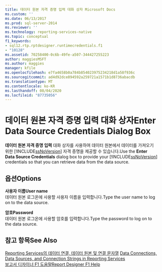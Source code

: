 ```yaml
---
title: 데이터 원본 자격 증명 입력 대화 상자 Microsoft Docs
ms.custom: ''
ms.date: 06/13/2017
ms.prod: sql-server-2014
ms.reviewer: ''
ms.technology: reporting-services-native
ms.topic: conceptual
f1_keywords:
- sql12.rtp.rptdesigner.runtimecredentials.f1
- "10128"
ms.assetid: 70258400-0c6b-49fe-a507-344427255223
author: maggiesMSFT
ms.author: maggies
manager: kfile
ms.openlocfilehash: e7fa4658b0a784b854023975234218d1a58f936c
ms.sourcegitcommit: ad4d92dce894592a259721a1571b1d8736abacdb
ms.translationtype: MT
ms.contentlocale: ko-KR
ms.lasthandoff: 08/04/2020
ms.locfileid: "87735056"
---
```

# <a name="enter-data-source-credentials-dialog-box"></a><span data-ttu-id="1dd3a-102">데이터 원본 자격 증명 입력 대화 상자</span><span class="sxs-lookup"><span data-stu-id="1dd3a-102">Enter Data Source Credentials Dialog Box</span></span>
  <span data-ttu-id="1dd3a-103">**데이터 원본 자격 증명 입력** 대화 상자를 사용하여 데이터 원본에서 데이터를 가져오기 위한 [!INCLUDE[ssNoVersion](../includes/ssnoversion-md.md)] 자격 증명을 제공할 수 있습니다.</span><span class="sxs-lookup"><span data-stu-id="1dd3a-103">Use the **Enter Data Source Credentials** dialog box to provide your [!INCLUDE[ssNoVersion](../includes/ssnoversion-md.md)] credentials so that you can retrieve data from the data source.</span></span>  
  
## <a name="options"></a><span data-ttu-id="1dd3a-104">옵션</span><span class="sxs-lookup"><span data-stu-id="1dd3a-104">Options</span></span>  
 <span data-ttu-id="1dd3a-105">**사용자 이름**</span><span class="sxs-lookup"><span data-stu-id="1dd3a-105">**User name**</span></span>  
 <span data-ttu-id="1dd3a-106">데이터 원본 로그온에 사용할 사용자 이름을 입력합니다.</span><span class="sxs-lookup"><span data-stu-id="1dd3a-106">Type the user name to log on to the data source.</span></span>  
  
 <span data-ttu-id="1dd3a-107">**암호**</span><span class="sxs-lookup"><span data-stu-id="1dd3a-107">**Password**</span></span>  
 <span data-ttu-id="1dd3a-108">데이터 원본 로그온에 사용할 암호를 입력합니다.</span><span class="sxs-lookup"><span data-stu-id="1dd3a-108">Type the password to log on to the data source.</span></span>  
  
## <a name="see-also"></a><span data-ttu-id="1dd3a-109">참고 항목</span><span class="sxs-lookup"><span data-stu-id="1dd3a-109">See Also</span></span>  
 <span data-ttu-id="1dd3a-110">[Reporting Services의 데이터 연결, 데이터 원본 및 연결 문자열](../../2014/reporting-services/data-connections-data-sources-and-connection-strings-in-reporting-services.md) </span><span class="sxs-lookup"><span data-stu-id="1dd3a-110">[Data Connections, Data Sources, and Connection Strings in Reporting Services](../../2014/reporting-services/data-connections-data-sources-and-connection-strings-in-reporting-services.md) </span></span>  
 [<span data-ttu-id="1dd3a-111">보고서 디자이너 F1 도움말</span><span class="sxs-lookup"><span data-stu-id="1dd3a-111">Report Designer F1 Help</span></span>](tools/report-designer-f1-help.md)  
  
  
